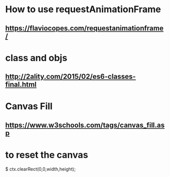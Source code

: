# How to use requestAnimationFrame
## https://flaviocopes.com/requestanimationframe/

# class and objs
## http://2ality.com/2015/02/es6-classes-final.html

# Canvas Fill
## https://www.w3schools.com/tags/canvas_fill.asp

# to reset the canvas 
$ ctx.clearRect(0,0,width,height);